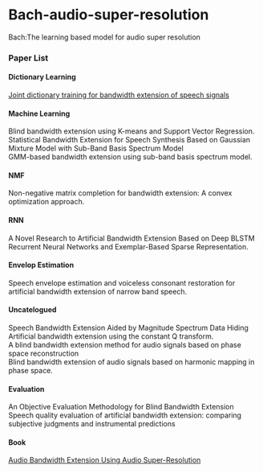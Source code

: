# Bach-audio-super-resolution
Bach:The learning based model for audio super resolution

### Paper List
#### Dictionary Learning
[Joint dictionary training for bandwidth extension of speech signals](http://ieeexplore.ieee.org/document/7472814/)
#### Machine Learning
Blind bandwidth extension using K-means and Support Vector Regression.  
Statistical Bandwidth Extension for Speech Synthesis Based on Gaussian Mixture Model with Sub-Band Basis Spectrum Model  
GMM-based bandwidth extension using sub-band basis spectrum model.
#### NMF
Non-negative matrix completion for bandwidth extension: A convex optimization approach.
#### RNN
A Novel Research to Artificial Bandwidth Extension Based on Deep BLSTM Recurrent Neural Networks and Exemplar-Based Sparse Representation.
#### Envelop Estimation
Speech envelope estimation and voiceless consonant restoration for artificial bandwidth extension of narrow band speech.
#### Uncatelogued
Speech Bandwidth Extension Aided by Magnitude Spectrum Data Hiding  
Artificial bandwidth extension using the constant Q transform.  
A blind bandwidth extension method for audio signals based on phase space reconstruction  
Blind bandwidth extension of audio signals based on harmonic mapping in phase space.
#### Evaluation
An Objective Evaluation Methodology for Blind Bandwidth Extension  
Speech quality evaluation of artificial bandwidth extension: comparing subjective judgments and instrumental predictions

#### Book
[Audio Bandwidth Extension Using Audio Super-Resolution](https://link.springer.com/chapter/10.1007/978-3-319-48896-7_53)
